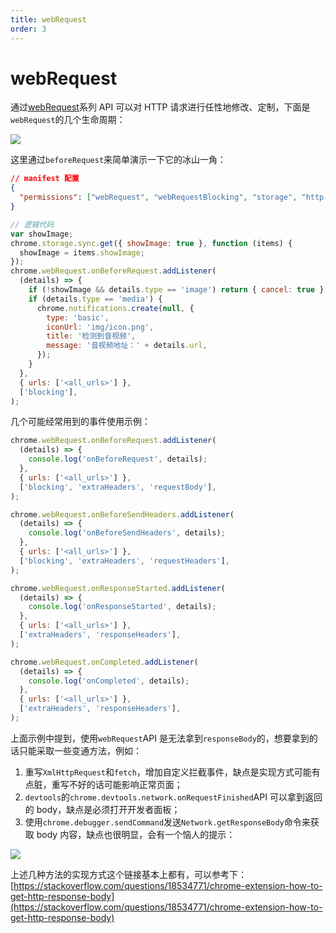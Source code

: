 ```yaml
---
title: webRequest
order: 3
---
```


# webRequest

通过[webRequest](https://developer.chrome.com/extensions/webRequest)系列 API 可以对 HTTP 请求进行任性地修改、定制，下面是`webRequest`的几个生命周期：

![](http://res.haoji.me/blog/images/transparent.gif)

这里通过`beforeRequest`来简单演示一下它的冰山一角：

```json
// manifest 配置
{
  "permissions": ["webRequest", "webRequestBlocking", "storage", "http:/*"]
}
```

```js
// 逻辑代码
var showImage;
chrome.storage.sync.get({ showImage: true }, function (items) {
  showImage = items.showImage;
});
chrome.webRequest.onBeforeRequest.addListener(
  (details) => {
    if (!showImage && details.type == 'image') return { cancel: true };
    if (details.type == 'media') {
      chrome.notifications.create(null, {
        type: 'basic',
        iconUrl: 'img/icon.png',
        title: '检测到音视频',
        message: '音视频地址：' + details.url,
      });
    }
  },
  { urls: ['<all_urls>'] },
  ['blocking'],
);
```

几个可能经常用到的事件使用示例：

```js
chrome.webRequest.onBeforeRequest.addListener(
  (details) => {
    console.log('onBeforeRequest', details);
  },
  { urls: ['<all_urls>'] },
  ['blocking', 'extraHeaders', 'requestBody'],
);

chrome.webRequest.onBeforeSendHeaders.addListener(
  (details) => {
    console.log('onBeforeSendHeaders', details);
  },
  { urls: ['<all_urls>'] },
  ['blocking', 'extraHeaders', 'requestHeaders'],
);

chrome.webRequest.onResponseStarted.addListener(
  (details) => {
    console.log('onResponseStarted', details);
  },
  { urls: ['<all_urls>'] },
  ['extraHeaders', 'responseHeaders'],
);

chrome.webRequest.onCompleted.addListener(
  (details) => {
    console.log('onCompleted', details);
  },
  { urls: ['<all_urls>'] },
  ['extraHeaders', 'responseHeaders'],
);
```

上面示例中提到，使用`webRequest`API 是无法拿到`responseBody`的，想要拿到的话只能采取一些变通方法，例如：

1.  重写`XmlHttpRequest`和`fetch`，增加自定义拦截事件，缺点是实现方式可能有点脏，重写不好的话可能影响正常页面；
2.  `devtools`的`chrome.devtools.network.onRequestFinished`API 可以拿到返回的 body，缺点是必须打开开发者面板；
3.  使用`chrome.debugger.sendCommand`发送`Network.getResponseBody`命令来获取 body 内容，缺点也很明显，会有一个恼人的提示：

![](http://res.haoji.me/blog/images/transparent.gif)

上述几种方法的实现方式这个链接基本上都有，可以参考下：[https://stackoverflow.com/questions/18534771/chrome-extension-how-to-get-http-response-body](https://stackoverflow.com/questions/18534771/chrome-extension-how-to-get-http-response-body)
